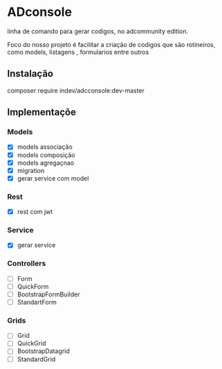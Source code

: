 # ADconsole

linha de comando para gerar codigos, no adcommunity edition.

Foco do nosso projeto é facilitar a criação de codigos que são rotineiros,
como models, listagens , formularios entre outros

## Instalação

composer require indev/adcconsole:dev-master

## Implementaçõe

### Models
- [x] models associação
- [x] models composição
- [x] models agregaçnao
- [x] migration 
- [x] gerar service  com model

### Rest
- [x] rest com jwt 

### Service 
- [x] gerar service 

### Controllers
- [ ] Form
- [ ] QuickForm
- [ ] BootstrapFormBuilder
- [ ] StandartForm

### Grids
- [ ] Grid
- [ ] QuickGrid
- [ ] BootstrapDatagrid
- [ ] StandardGrid